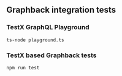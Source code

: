 ## Graphback integration tests

### TestX GraphQL Playground 

`ts-node playground.ts`

### TestX based Graphback tests

`npm run test`
